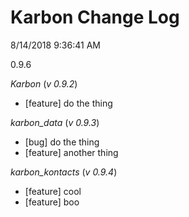 # Karbon Change Log
 
8/14/2018 9:36:41 AM
 
0.9.6
 
 
*Karbon* (_v 0.9.2_)
 
* [feature] do the thing
 
*karbon_data* (_v 0.9.3_)
 
* [bug] do the thing
* [feature] another thing
 
*karbon_kontacts* (_v 0.9.4_)
 
* [feature] cool
* [feature] boo
